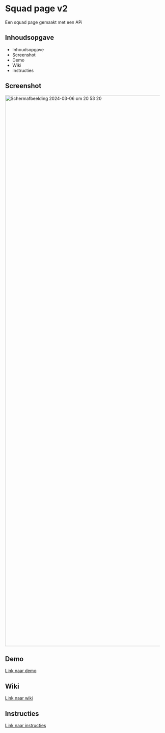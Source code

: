 # Squad page v2
Een squad page gemaakt met een APi


## Inhoudsopgave
- Inhoudsopgave
- Screenshot
- Demo
- Wiki
- Instructies

## Screenshot
<img width="1792" alt="Scherm­afbeelding 2024-03-06 om 20 53 20" src="https://github.com/Remy2072/server-side-rendering-server-side-website/assets/70781820/7ce4b904-7fa8-4773-8922-67edd6603cd3">

## Demo
[Link naar demo](https://funda-favorieten.cyclic.app/)

## Wiki
[Link naar wiki](https://github.com/Remy2072/server-side-rendering-server-side-website/wiki)

## Instructies
[Link naar instructies](/docs/INSTRUCTIONS.md)
